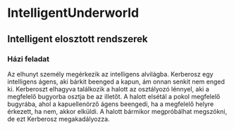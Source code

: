 # IntelligentUnderworld
## Intelligent elosztott rendszerek
### Házi feladat

Az elhunyt személy megérkezik az intelligens alvilágba. Kerberosz egy intelligens ágens, aki bárkit beenged a kapun, ám onnan senkit nem enged ki.
Kerberoszt elhagyva találkozik a halott az osztályozó lénnyel, aki a megfelelő bugyorba osztja be az illetőt.
A halott elsétál a pokol megfelelő bugyrába, ahol a kapuellenörző ágens beengedi, ha a megfelelő helyre érkezett, ha nem, akkor elküldi.
A halott bármikor megpróbálhat megszökni, de ezt Kerberosz megakadályozza.
